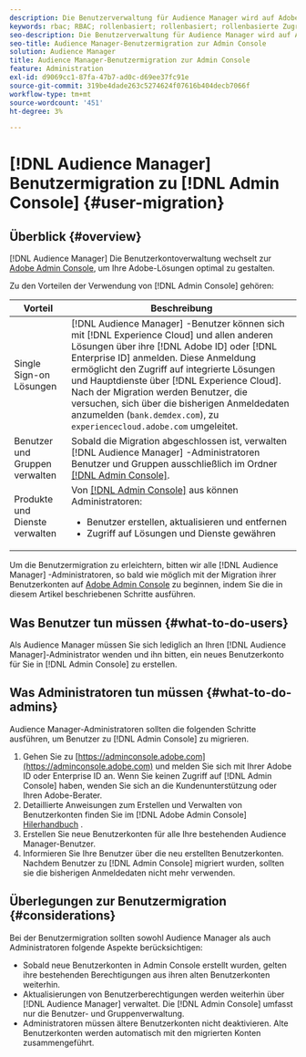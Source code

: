 ```yaml
---
description: Die Benutzerverwaltung für Audience Manager wird auf Adobe Admin Console umgestellt. In diesem Artikel wird beschrieben, was Sie tun müssen, um sich auf die Benutzermigration vorzubereiten, und was sich nach Abschluss der Migration ändert.
keywords: rbac; RBAC; rollenbasiert; rollenbasiert; rollenbasierte Zugriffskontrollen
seo-description: Die Benutzerverwaltung für Audience Manager wird auf Adobe Admin Console umgestellt. In diesem Artikel wird beschrieben, was Sie tun müssen, um sich auf die Benutzermigration vorzubereiten, und was sich nach Abschluss der Migration ändert.
seo-title: Audience Manager-Benutzermigration zur Admin Console
solution: Audience Manager
title: Audience Manager-Benutzermigration zur Admin Console
feature: Administration
exl-id: d9069cc1-87fa-47b7-ad0c-d69ee37fc91e
source-git-commit: 319be4dade263c5274624f07616b404decb7066f
workflow-type: tm+mt
source-wordcount: '451'
ht-degree: 3%

---
```


# [!DNL Audience Manager] Benutzermigration zu  [!DNL Admin Console] {#user-migration}

## Überblick {#overview}

[!DNL Audience Manager] Die Benutzerkontoverwaltung wechselt zur  [Adobe Admin Console](https://helpx.adobe.com/de/enterprise/using/admin-console.html), um Ihre Adobe-Lösungen optimal zu gestalten.

Zu den Vorteilen der Verwendung von [!DNL Admin Console] gehören:

| Vorteil | Beschreibung |
|---|---|
| Single Sign-on Lösungen | [!DNL Audience Manager] -Benutzer können sich mit  [!DNL Experience Cloud] und allen anderen Lösungen über ihre  [!DNL Adobe ID] oder  [!DNL Enterprise ID] anmelden. Diese Anmeldung ermöglicht den Zugriff auf integrierte Lösungen und Hauptdienste über [!DNL Experience Cloud]. Nach der Migration werden Benutzer, die versuchen, sich über die bisherigen Anmeldedaten anzumelden (`bank.demdex.com`), zu `experiencecloud.adobe.com` umgeleitet. |
| Benutzer und Gruppen verwalten | Sobald die Migration abgeschlossen ist, verwalten [!DNL Audience Manager] -Administratoren Benutzer und Gruppen ausschließlich im Ordner [[!DNL Admin Console]](https://adminconsole.adobe.com/enterprise/). |
| Produkte und Dienste verwalten | Von [[!DNL Admin Console]](https://adminconsole.adobe.com/enterprise/) aus können Administratoren: <ul><li>Benutzer erstellen, aktualisieren und entfernen</li><li>Zugriff auf Lösungen und Dienste gewähren</li></ul> |

Um die Benutzermigration zu erleichtern, bitten wir alle [!DNL Audience Manager] -Administratoren, so bald wie möglich mit der Migration ihrer Benutzerkonten auf [Adobe Admin Console](https://helpx.adobe.com/enterprise/using/admin-console.html) zu beginnen, indem Sie die in diesem Artikel beschriebenen Schritte ausführen.

## Was Benutzer tun müssen {#what-to-do-users}

Als Audience Manager müssen Sie sich lediglich an Ihren [!DNL Audience Manager]-Administrator wenden und ihn bitten, ein neues Benutzerkonto für Sie in [!DNL Admin Console] zu erstellen.

## Was Administratoren tun müssen {#what-to-do-admins}

Audience Manager-Administratoren sollten die folgenden Schritte ausführen, um Benutzer zu [!DNL Admin Console] zu migrieren.

1. Gehen Sie zu [https://adminconsole.adobe.com](https://adminconsole.adobe.com) und melden Sie sich mit Ihrer Adobe ID oder Enterprise ID an. Wenn Sie keinen Zugriff auf [!DNL Admin Console] haben, wenden Sie sich an die Kundenunterstützung oder Ihren Adobe-Berater.
2. Detaillierte Anweisungen zum Erstellen und Verwalten von Benutzerkonten finden Sie im [!DNL Adobe Admin Console] [Hilerhandbuch](https://helpx.adobe.com/enterprise/admin-guide.html/enterprise/using/users.ug.html) .
3. Erstellen Sie neue Benutzerkonten für alle Ihre bestehenden Audience Manager-Benutzer.
4. Informieren Sie Ihre Benutzer über die neu erstellten Benutzerkonten. Nachdem Benutzer zu [!DNL Admin Console] migriert wurden, sollten sie die bisherigen Anmeldedaten nicht mehr verwenden.

## Überlegungen zur Benutzermigration {#considerations}

Bei der Benutzermigration sollten sowohl Audience Manager als auch Administratoren folgende Aspekte berücksichtigen:

* Sobald neue Benutzerkonten in Admin Console erstellt wurden, gelten ihre bestehenden Berechtigungen aus ihren alten Benutzerkonten weiterhin.
* Aktualisierungen von Benutzerberechtigungen werden weiterhin über [!DNL Audience Manager] verwaltet. Die [!DNL Admin Console] umfasst nur die Benutzer- und Gruppenverwaltung.
* Administratoren müssen ältere Benutzerkonten nicht deaktivieren. Alte Benutzerkonten werden automatisch mit den migrierten Konten zusammengeführt.
